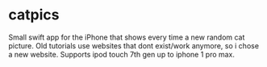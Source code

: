 # catpics

Small swift app for the iPhone that shows every time a new random cat picture.
Old tutorials use websites that dont exist/work anymore, so i chose a new website.
Supports ipod touch 7th gen up to iphone 1 pro max.
